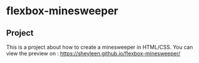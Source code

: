 # flexbox-minesweeper

## Project

This is a project about how to create a minesweeper in HTML/CSS. You can view the preview on : https://sheyleen.github.io/flexbox-minesweeper/
